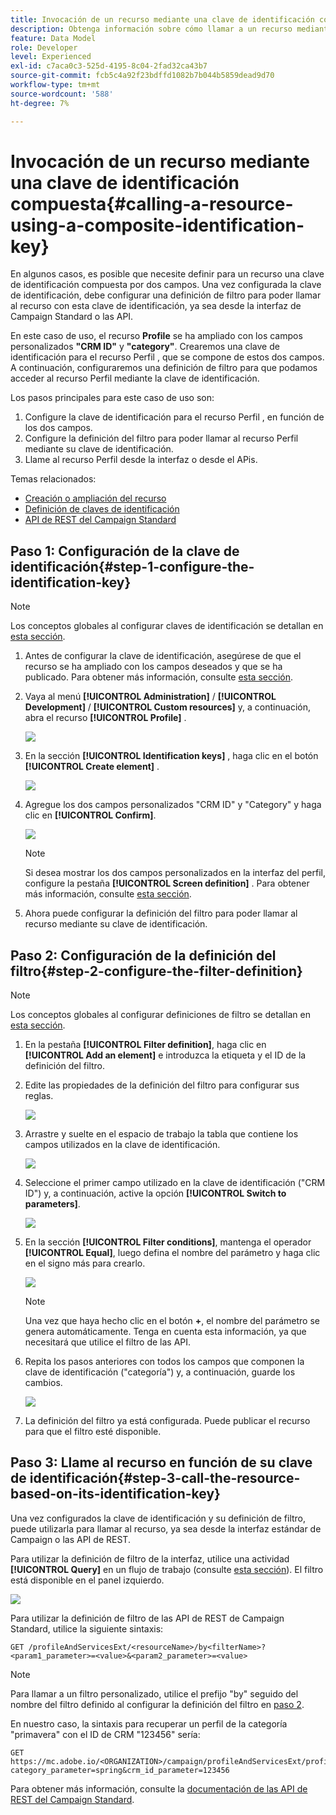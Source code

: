 ```yaml
---
title: Invocación de un recurso mediante una clave de identificación compuesta
description: Obtenga información sobre cómo llamar a un recurso mediante una clave de identificación compuesta
feature: Data Model
role: Developer
level: Experienced
exl-id: c7aca0c3-525d-4195-8c04-2fad32ca43b7
source-git-commit: fcb5c4a92f23bdffd1082b7b044b5859dead9d70
workflow-type: tm+mt
source-wordcount: '588'
ht-degree: 7%

---
```


# Invocación de un recurso mediante una clave de identificación compuesta{#calling-a-resource-using-a-composite-identification-key}

En algunos casos, es posible que necesite definir para un recurso una clave de identificación compuesta por dos campos. Una vez configurada la clave de identificación, debe configurar una definición de filtro para poder llamar al recurso con esta clave de identificación, ya sea desde la interfaz de Campaign Standard o las API.

En este caso de uso, el recurso **Profile** se ha ampliado con los campos personalizados **&quot;CRM ID&quot;** y **&quot;category&quot;**. Crearemos una clave de identificación para el recurso Perfil , que se compone de estos dos campos. A continuación, configuraremos una definición de filtro para que podamos acceder al recurso Perfil mediante la clave de identificación.

Los pasos principales para este caso de uso son:

1. Configure la clave de identificación para el recurso Perfil , en función de los dos campos.
1. Configure la definición del filtro para poder llamar al recurso Perfil mediante su clave de identificación.
1. Llame al recurso Perfil desde la interfaz o desde el APis.

Temas relacionados:

* [Creación o ampliación del recurso](../../developing/using/creating-or-extending-the-resource.md)
* [Definición de claves de identificación](../../developing/using/configuring-the-resource-s-data-structure.md#defining-identification-keys)
* [API de REST del Campaign Standard](../../api/using/get-started-apis.md)

## Paso 1: Configuración de la clave de identificación{#step-1-configure-the-identification-key}

>[!NOTE]
> Los conceptos globales al configurar claves de identificación se detallan en [esta sección](../../developing/using/configuring-the-resource-s-data-structure.md#defining-identification-keys).

1. Antes de configurar la clave de identificación, asegúrese de que el recurso se ha ampliado con los campos deseados y que se ha publicado. Para obtener más información, consulte [esta sección](../../developing/using/creating-or-extending-the-resource.md).

1. Vaya al menú **[!UICONTROL Administration]** / **[!UICONTROL Development]** / **[!UICONTROL Custom resources]** y, a continuación, abra el recurso **[!UICONTROL Profile]** .

   ![](assets/uc_idkey1.png)

1. En la sección **[!UICONTROL Identification keys]** , haga clic en el botón **[!UICONTROL Create element]** .

   ![](assets/uc_idkey2.png)

1. Agregue los dos campos personalizados &quot;CRM ID&quot; y &quot;Category&quot; y haga clic en **[!UICONTROL Confirm]**.

   ![](assets/uc_idkey3.png)

   >[!NOTE]
   > Si desea mostrar los dos campos personalizados en la interfaz del perfil, configure la pestaña **[!UICONTROL Screen definition]** . Para obtener más información, consulte [esta sección](../../developing/using/configuring-the-screen-definition.md).

1. Ahora puede configurar la definición del filtro para poder llamar al recurso mediante su clave de identificación.

## Paso 2: Configuración de la definición del filtro{#step-2-configure-the-filter-definition}

>[!NOTE]
> Los conceptos globales al configurar definiciones de filtro se detallan en [esta sección](../../developing/using/configuring-filter-definition.md).

1. En la pestaña **[!UICONTROL Filter definition]**, haga clic en **[!UICONTROL Add an element]** e introduzca la etiqueta y el ID de la definición del filtro.

1. Edite las propiedades de la definición del filtro para configurar sus reglas.

   ![](assets/uc_idkey4.png)

1. Arrastre y suelte en el espacio de trabajo la tabla que contiene los campos utilizados en la clave de identificación.

   ![](assets/uc_idkey5.png)

1. Seleccione el primer campo utilizado en la clave de identificación (&quot;CRM ID&quot;) y, a continuación, active la opción **[!UICONTROL Switch to parameters]**.

   ![](assets/uc_idkey6.png)

1. En la sección **[!UICONTROL Filter conditions]**, mantenga el operador **[!UICONTROL Equal]**, luego defina el nombre del parámetro y haga clic en el signo más para crearlo.

   ![](assets/uc_idkey7.png)

   >[!NOTE]
   > Una vez que haya hecho clic en el botón **+**, el nombre del parámetro se genera automáticamente. Tenga en cuenta esta información, ya que necesitará que utilice el filtro de las API.

1. Repita los pasos anteriores con todos los campos que componen la clave de identificación (&quot;categoría&quot;) y, a continuación, guarde los cambios.

   ![](assets/uc_idkey8.png)

1. La definición del filtro ya está configurada. Puede publicar el recurso para que el filtro esté disponible.

## Paso 3: Llame al recurso en función de su clave de identificación{#step-3-call-the-resource-based-on-its-identification-key}

Una vez configurados la clave de identificación y su definición de filtro, puede utilizarla para llamar al recurso, ya sea desde la interfaz estándar de Campaign o las API de REST.

Para utilizar la definición de filtro de la interfaz, utilice una actividad **[!UICONTROL Query]** en un flujo de trabajo (consulte [esta sección](../../automating/using/query.md)). El filtro está disponible en el panel izquierdo.

![](assets/uc_idkey9.png)

Para utilizar la definición de filtro de las API de REST de Campaign Standard, utilice la siguiente sintaxis:

```
GET /profileAndServicesExt/<resourceName>/by<filterName>?<param1_parameter>=<value>&<param2_parameter>=<value>
```

>[!NOTE]
>Para llamar a un filtro personalizado, utilice el prefijo &quot;by&quot; seguido del nombre del filtro definido al configurar la definición del filtro en [paso 2](../../developing/using/uc-calling-resource-id-key.md#step-2-configure-the-filter-definition).

En nuestro caso, la sintaxis para recuperar un perfil de la categoría &quot;primavera&quot; con el ID de CRM &quot;123456&quot; sería:

```
GET https://mc.adobe.io/<ORGANIZATION>/campaign/profileAndServicesExt/profile/byidentification_key?category_parameter=spring&crm_id_parameter=123456
```

Para obtener más información, consulte la [documentación de las API de REST del Campaign Standard](../../api/using/filtering.md).
